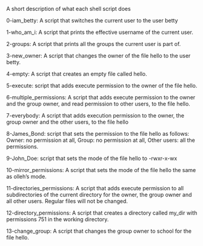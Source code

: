 A short description of what each shell script does

0-iam_betty: A script that switches the current user to the user betty

1-who_am_i: A script that prints the effective username of the current user.

2-groups: A script that prints all the groups the current user is part of.

3-new_owner: A script that changes the owner of the file hello to the user betty.

4-empty: A script that creates an empty file called hello.

5-execute: script that adds execute permission to the owner of the file hello.

6-multiple_permissions: A script that adds execute permission to the owner and the group owner, and read permission to other users, to the file hello.

7-everybody: A script that adds execution permission to the owner, the group owner and the other users, to the file hello

8-James_Bond: script that sets the permission to the file hello as follows: Owner: no permission at all, Group: no permission at all, Other users: all the permissions.

9-John_Doe: script that sets the mode of the file hello to -rwxr-x-wx

10-mirror_permissions: A script that sets the mode of the file hello the same as olleh’s mode.

11-directories_permissions: A script that adds execute permission to all subdirectories of the current directory for the owner, the group owner and all other users. Regular files will not be changed.

12-directory_permissions: A script that creates a directory called my_dir with permissions 751 in the working directory.

13-change_group: A script that changes the group owner to school for the file hello.
